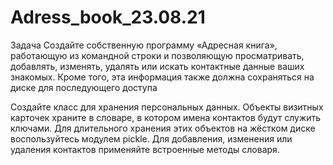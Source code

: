 # Adress_book_23.08.21

Задача
Создайте собственную программу «Адресная книга», работающую из командной строки и позволяющую просматривать, добавлять, изменять, удалять или искать контактные
данные ваших знакомых. Кроме того, эта информация также должна сохраняться на диске для последующего доступа

Создайте класс для хранения персональных данных. Объекты визитных карточек храните в словаре, в котором имена контактов будут служить ключами. Для длительного хранения этих объектов на жёстком диске воспользуйтесь модулем pickle. Для добавления,
изменения или удаления контактов применяйте встроенные методы словаря.
